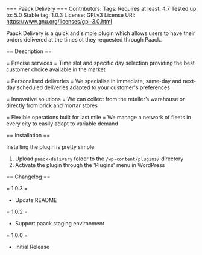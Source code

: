 === Paack Delivery ===
Contributors: 
Tags: 
Requires at least: 4.7
Tested up to: 5.0
Stable tag: 1.0.3
License: GPLv3
License URI: https://www.gnu.org/licenses/gpl-3.0.html

Paack Delivery is a quick and simple plugin which allows users to have their orders delivered at the timeslot they requested through Paack.

== Description ==

= Precise services =
Time slot and specific day selection providing the best customer choice available in the market

= Personalised deliveries =
We specialise in immediate, same-day and next-day scheduled deliveries adapted to your customer's preferences

= Innovative solutions =
We can collect from the retailer’s warehouse or directly from brick and mortar stores

= Flexible operations built for last mile =
We manage a network of fleets in every city to easily adapt to variable demand


== Installation ==
 
Installing the plugin is pretty simple
 
 
1. Upload `paack-delivery` folder to the `/wp-content/plugins/` directory
2. Activate the plugin through the 'Plugins' menu in WordPress
 
== Changelog ==
 
= 1.0.3 =
* Update README

= 1.0.2 =
* Support paack staging environment

= 1.0.0 =
* Initial Release
 

